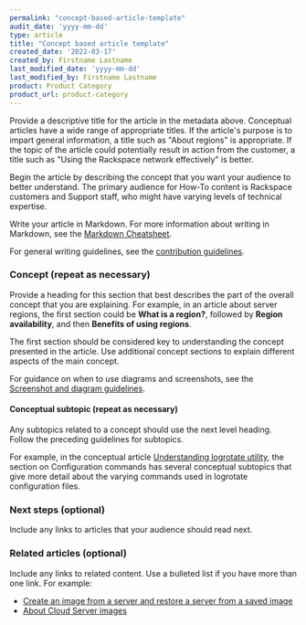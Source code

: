 ```yaml
---
permalink: "concept-based-article-template"
audit_date: 'yyyy-mm-dd'
type: article
title: "Concept based article template"
created_date: '2022-03-17'
created_by: Firstname Lastname
last_modified_date: 'yyyy-mm-dd'
last_modified_by: Firstname Lastname
product: Product Category
product_url: product-category
---
```


Provide a descriptive title for the article in the metadata above. Conceptual articles have a wide
range of appropriate titles. If the article's purpose is to impart general information, a title such
as "About regions" is appropriate. If the topic of the article could potentially result in action
from the customer, a title such as "Using the Rackspace network effectively" is better.

Begin the article by describing the concept that you want your audience to better understand. The
primary audience for How-To content is Rackspace customers and Support staff, who might have varying
levels of technical expertise.

Write your article in Markdown. For more information about writing in Markdown, see the [Markdown
Cheatsheet](https://github.com/adam-p/markdown-here/wiki/Markdown-Cheatsheet).

For general writing guidelines, see the [contribution
guidelines](https://github.com/rackerlabs/rackspace-how-to/blob/master/CONTRIBUTING.md).

### Concept (repeat as necessary)

Provide a heading for this section that best describes the part of the overall concept that you are
explaining. For example, in an article about server regions, the first section could be **What is a
region?**, followed by **Region availability**, and then **Benefits of using regions**.

The first section should be considered key to understanding the concept presented in the article.
Use additional concept sections to explain different aspects of the main concept.

For guidance on when to use diagrams and screenshots, see the [Screenshot and diagram
guidelines](http://rackerlabs.github.io/docs-rackspace/style-guide/screenshot-diagram-guidelines.html).

#### Conceptual subtopic (repeat as necessary)

Any subtopics related to a concept should use the next level heading. Follow the preceding
guidelines for subtopics.

For example, in the conceptual article [Understanding logrotate
utility](/how-to/understanding-logrotate-utility), the section on Configuration commands has several
conceptual subtopics that give more detail about the varying commands used in logrotate
configuration files.

### Next steps (optional)

Include any links to articles that your audience should read next.

### Related articles (optional)

Include any links to related content. Use a bulleted list if you have more than one link. For
example:

- [Create an image from a server and restore a server from a saved image](/how-to/create-an-image-from-a-server-and-restore-a-server-from-a-saved-image)
- [About Cloud Server images](/how-to/about-cloud-server-images)
